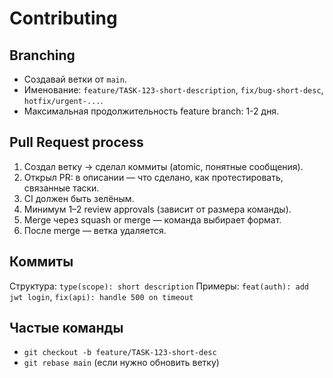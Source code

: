 # Contributing

## Branching
- Создавай ветки от `main`.
- Именование: `feature/TASK-123-short-description`, `fix/bug-short-desc`, `hotfix/urgent-...`.
- Максимальная продолжительность feature branch: 1-2 дня.

## Pull Request process
1. Создал ветку → сделал коммиты (atomic, понятные сообщения).
2. Открыл PR: в описании — что сделано, как протестировать, связанные таски.
3. CI должен быть зелёным.
4. Минимум 1–2 review approvals (зависит от размера команды).
5. Merge через squash or merge — команда выбирает формат.
6. После merge — ветка удаляется.

## Коммиты
Структура: `type(scope): short description`
Примеры: `feat(auth): add jwt login`, `fix(api): handle 500 on timeout`

## Частые команды
- `git checkout -b feature/TASK-123-short-desc`
- `git rebase main` (если нужно обновить ветку)
